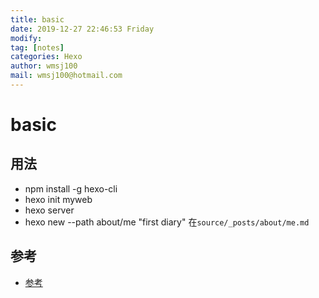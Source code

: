 ```yaml
---
title: basic
date: 2019-12-27 22:46:53 Friday
modify:
tag: [notes]
categories: Hexo
author: wmsj100
mail: wmsj100@hotmail.com
---
```


# basic

## 用法

- npm install -g hexo-cli
- hexo init myweb
- hexo server
- hexo new --path about/me "first diary"  在`source/_posts/about/me.md`

## 参考
- [参考](https://hexo.io/zh-cn/docs/commands)

